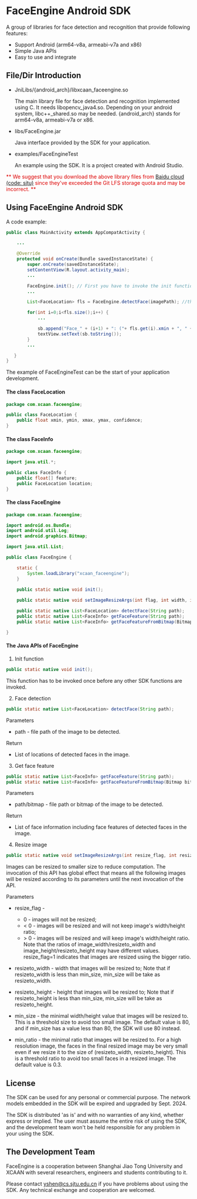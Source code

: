 # FaceEngine Android SDK
A group of libraries for face detection and recognition that provide following features:
- Support Android (arm64-v8a, armeabi-v7a and x86)
- Simple Java APIs
- Easy to use and integrate

## File/Dir Introduction

- JniLibs/{android_arch}/libxcaan_faceengine.so

  The main library file for face detection and recognition implemented using C. It needs libopencv_java4.so. Depending on your android system, libc++_shared.so may be needed. {android_arch} stands for arm64-v8a, armeabi-v7a or x86.

- libs/FaceEngine.jar
  
  Java interface provided by the SDK for your application.

- examples/FaceEngineTest

  An example using the SDK. It is a project created with Android Studio.

<font color="#dd0000"> ** We suggest that you download the above library files from <a href="https://pan.baidu.com/s/1SPFSy6ILbu7IVm4fz1tLSQ ">Baidu cloud (code: sjtu)</a> since they've exceeded the Git LFS storage quota and may be incorrect. **</font>


## Using FaceEngine Android SDK

A code example:

```Java
public class MainActivity extends AppCompatActivity {

    ...

    @Override
    protected void onCreate(Bundle savedInstanceState) {
        super.onCreate(savedInstanceState);
        setContentView(R.layout.activity_main);
		...

        FaceEngine.init(); // First you have to invoke the init function
		...

        List<FaceLocation> fls = FaceEngine.detectFace(imagePath); //then you can use other APIs anywhere in your project

        for(int i=0;i<fls.size();i++) {
            ...

            sb.append("Face_" + (i+1) + ": ("+ fls.get(i).xmin + ", " + fls.get(i).ymin + ") - (" + fls.get(i).xmax + ", " + fls.get(i).ymax + ")\n");
            textView.setText(sb.toString());
        }
        ...

   }
}
```

The example of FaceEngineTest can be the start of your application development.

#### The class FaceLocation

```Java
package com.xcaan.faceengine;

public class FaceLocation {
    public float xmin, ymin, xmax, ymax, confidence;
}
```

#### The class FaceInfo

```Java
package com.xcaan.faceengine;

import java.util.*;

public class FaceInfo {
    public float[] feature;
    public FaceLocation location;
}
```

#### The class FaceEngine

```Java
package com.xcaan.faceengine;

import android.os.Bundle;
import android.util.Log;
import android.graphics.Bitmap;

import java.util.List;

public class FaceEngine {

    static {
        System.loadLibrary("xcaan_faceengine");
    }

    public static native void init();
    
    public static native void setImageResizeArgs(int flag, int width, int height, int min_size, float min_ratio);

    public static native List<FaceLocation> detectFace(String path);
    public static native List<FaceInfo> getFaceFeature(String path);
    public static native List<FaceInfo> getFaceFeatureFromBitmap(Bitmap bitmap);

}
```

#### The Java APIs of FaceEngine

1. Init function
```Java
public static native void init();
```

This function has to be invoked once before any other SDK functions are invoked.

 
2. Face detection
```Java
public static native List<FaceLocation> detectFace(String path);
```

Parameters
 - path - file path of the image to be detected.

Return
 - List of locations of detected faces in the image.

3. Get face feature
```Java
public static native List<FaceInfo> getFaceFeature(String path);
public static native List<FaceInfo> getFaceFeatureFromBitmap(Bitmap bitmap);
```

Parameters
 - path/bitmap - file path or bitmap of the image to be detected.

Return
 - List of face information including face features of detected faces in the image.

4. Resize image
```Java
public static native void setImageResizeArgs(int resize_flag, int resizeto_width, int resizeto_height, int min_size, float min_ratio);
```

Images can be resized to smaller size to reduce computation. The invocation of this API has global effect that means all the following images will be resized according to its parameters until the next invocation of the API.

Parameters
 - resize_flag - 
	- 0   - images will not be resized;
    - < 0 - images will be resized and will not keep image's width/height ratio; 
    - \> 0 - images will be resized and will keep image's width/height ratio. Note that the ratios of image_width/resizeto_width and image_height/resizeto_height may have different values. resize_flag=1 indicates that images are resized using the bigger ratio.

 - resizeto_width - width that images will be resized to; Note that if resizeto_width is less than min_size, min_size will be take as resizeto_width.

 - resizeto_height - height that images will be resized to; Note that if resizeto_height is less than min_size, min_size will be take as resizeto_height.

 - min_size - the minimal width/height value that images will be resized to. This is a threshold size to avoid too small image. The default value is 80, and if min_size has a value less than 80, the SDK will use 80 instead. 

 - min_ratio - the minimal ratio that images will be resized to. For a high resolution image, the faces in the final resized image may be very small even if we resize it to the size of (resizeto_width, resizeto_height). This is a threshold ratio to avoid too small faces in a resized image. The default value is 0.3.



## License

The SDK can be used for any personal or commercial purpose. The network models embedded in the SDK will be expired and upgraded by Sept. 2024. 

The SDK is distributed 'as is' and with no warranties of any kind, whether express or implied. The user must assume the entire risk of using the SDK, and the development team won't be held responsible for any problem in your using the SDK.


## The Development Team

FaceEngine is a cooperation between Shanghai Jiao Tong University and XCAAN with several researchers, engineers and students contributing to it.

Please contact <yshen@cs.sjtu.edu.cn> if you have problems about using the SDK. Any technical exchange and cooperation are welcomed.



